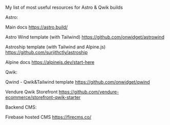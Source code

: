 My list of most useful resources for Astro & Qwik builds

Astro:

Main docs
https://astro.build/

Astro Wind template (with Tailwind)
https://github.com/onwidget/astrowind

Astroship template (with Tailwind and Alpine.js)
https://github.com/surjithctly/astroship

Alpine docs
https://alpinejs.dev/start-here

Qwik:

Qwind - Qwik&Tailwind template
https://github.com/onwidget/qwind

Vendure Qwik Storefront
https://github.com/vendure-ecommerce/storefront-qwik-starter

Backend CMS:

Firebase hosted CMS
https://firecms.co/

